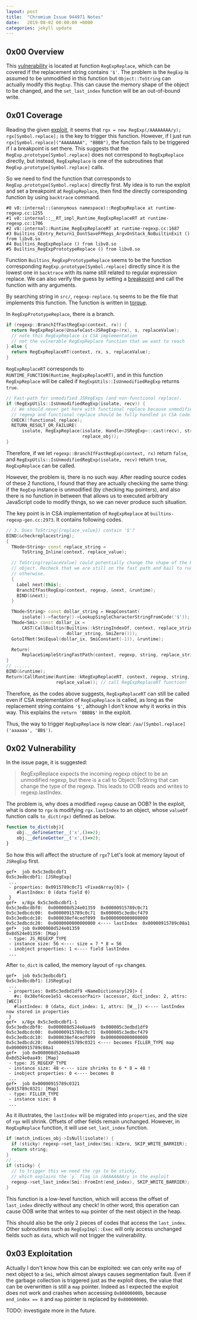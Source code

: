 ```yaml
---
layout: post
title:  "Chromium Issue 944971 Notes"
date:   2019-08-02 00:00:00 +0000
categories: jekyll update
---
```


## 0x00 Overview

This [vulnerability](https://bugs.chromium.org/p/chromium/issues/detail?id=944971) is located at function `RegExpReplace`, which can be covered if the replacement string contains `'$'`. The problem is the `RegExp` is assumed to be unmodified in this function but `Object::ToString` can actually modify this `RegExp`. This can cause the memory shape of the object to be changed, and the `set_last_index` function will be an out-of-bound write.

## 0x01 Coverage

Reading the given [exploit](https://bugs.chromium.org/p/chromium/issues/attachmentText?aid=385554), it seems that `rgx = new RegExp(/AAAAAAAA/y); rgx[Symbol.replace];` is the key to trigger this function. However, if I just run `rgx[Symbol.replace]("AAAAAAAA", "BBBB")`, the function fails to be triggered if I a breakpoint is set there. This suggests that the `RegExp.prototype[Symbol.replace]` does not correspond to `RegExpReplace` directly, but instead, `RegExpReplace` is one of the subroutines that `RegExp.prototype[Symbol.replace]` calls.

So we need to find the function that corresponds to `RegExp.prototype[Symbol.replace]` directly first. My idea is to run the exploit and set a breakpoint at `RegExpReplace`, then find the directly corresponding function by using `backtrace` command.

```
#0 v8::internal::(anonymous namespace)::RegExpReplace at runtime-regexp.cc:1255
#1 v8::internal::__RT_impl_Runtime_RegExpReplaceRT at runtime-regexp.cc:1706
#2 v8::internal::Runtime_RegExpReplaceRT at runtime-regexp.cc:1687
#3 Builtins_CEntry_Return1_DontSaveFPRegs_ArgvOnStack_NoBuiltinExit () from libv8.so
#4 Builtins_RegExpReplace () from libv8.so
#5 Builtins_RegExpPrototypeReplace () from libv8.so
```

Function `Builtins_RegExpPrototypeReplace` seems to be the function corresponding `RegExp.prototype[Symbol.replace]` directly since it is the lowest one in `backtrace` with its name still related to regular expression replace. We can also verify the guess by setting a [breakpoint](https://v8.dev/docs/gdb) and call the function with any arguments.

By searching string in `src/`, `regexp-replace.tq` seems to be the file that implements this function. The function is written in [torque](https://v8.dev/docs/torque). 

In `RegExpPrototypeReplace`, there is a branch.

```c++
if (regexp::BranchIfFastRegExp(context, rx)) {
  return RegExpReplace(UnsafeCast<JSRegExp>(rx), s, replaceValue);
  // note this RegExpReplace is CSA implementation
  // not the vulnerable RegExpReplace function that we want to reach
} else {
  return RegExpReplaceRT(context, rx, s, replaceValue);
}
```

`RegExpReplaceRT` corresponds to `RUNTIME_FUNCTION(Runtime_RegExpReplaceRT)`, and in this function `RegExpReplace` will be called if `RegExpUtils::IsUnmodifiedRegExp` returns `true`.

```c++
// Fast-path for unmodified JSRegExps (and non-functional replace).
if (RegExpUtils::IsUnmodifiedRegExp(isolate, recv)) {
  // We should never get here with functional replace because unmodified
  // regexp and functional replace should be fully handled in CSA code.
  CHECK(!functional_replace);
  RETURN_RESULT_OR_FAILURE(
      isolate, RegExpReplace(isolate, Handle<JSRegExp>::cast(recv), string,
                             replace_obj));
}
```

Therefore, if we let `regexp::BranchIfFastRegExp(context, rx)` return `false`, and `RegExpUtils::IsUnmodifiedRegExp(isolate, recv)` return `true`, `RegExpReplace` can be called.

However, the problem is, there is no such way. After reading source codes of these 2 functions, I found that they are actually checking the same thing: if the `RegExp` instance is unmodified (by checking `Map` pointers), and also there is no function in between that allows us to executed arbitrary JavaScript code to modify things, so we can never produce such situation.

The key point is in CSA implementation of `RegExpReplace` at `builtins-regexp-gen.cc:2973`. It contains following codes.

```c++
// 3. Does ToString({replace_value}) contain '$'?
BIND(&checkreplacestring);
{
  TNode<String> const replace_string =
      ToString_Inline(context, replace_value);

  // ToString(replaceValue) could potentially change the shape of the RegExp
  // object. Recheck that we are still on the fast path and bail to runtime
  // otherwise.
  {
    Label next(this);
    BranchIfFastRegExp(context, regexp, &next, &runtime);
    BIND(&next);
  }

  TNode<String> const dollar_string = HeapConstant(
      isolate()->factory()->LookupSingleCharacterStringFromCode('$'));
  TNode<Smi> const dollar_ix =
      CAST(CallBuiltin(Builtins::kStringIndexOf, context, replace_string,
                       dollar_string, SmiZero()));
  GotoIfNot(SmiEqual(dollar_ix, SmiConstant(-1)), &runtime);

  Return(
      ReplaceSimpleStringFastPath(context, regexp, string, replace_string));
}
// ......
BIND(&runtime);
Return(CallRuntime(Runtime::kRegExpReplaceRT, context, regexp, string,
                   replace_value)); // call RegExpReplaceRT function!
```

Therefore, as the codes above suggests, `RegExpReplaceRT` can still be called even if CSA implementation of `RegExpReplace` is called, as long as the replacement string contains `'$'`, although I don't know why it works in this way. This explains the `return 'BBBB$'` in the exploit.

Thus, the way to trigger `RegExpReplace` is now clear: `/aa/[Symbol.replace]('aaaaaa', 'BB$')`.

## 0x02 Vulnerability

In the issue page, it is suggested:

> RegExpReplace expects the incoming regexp object to be an unmodified regexp, but there is a call to Object::ToString that can change the type of the regexp.
> This leads to OOB reads and writes to regexp.lastIndex.

The problem is, why does a modified `regexp` cause an OOB? In the exploit, what is done to `rgx` is modifying `rgx.lastIndex` to an object, whose `valueOf` function calls `to_dict(rgx)` defined as below.

``` javascript
function to_dict(obj){
	obj.__defineGetter__('x',()=>2);
	obj.__defineGetter__('x',()=>2);
}
```

So how this will affect the structure of `rgx`? Let's look at memory layout of `JSRegExp` first.

```
gef➤  job 0x5c3edbcdbf1
0x5c3edbcdbf1: [JSRegExp]
 ...
 - properties: 0x0915789c0c71 <FixedArray[0]> {
    #lastIndex: 0 (data field 0)
 }
gef➤  x/8gx 0x5c3edbcdbf1-1
0x5c3edbcdbf0:	0x000008d524e01359	0x00000915789c0c71
0x5c3edbcdc00:	0x00000915789c0c71	0x000005c3edbcf479
0x5c3edbcdc10:	0x000038ef4cedf099	0x0000000000000000
0x5c3edbcdc20:	0x0000000000000000 <---- lastIndex	0x00000915789c08a1
gef➤  job 0x000008d524e01359
0x8d524e01359: [Map]
 - type: JS_REGEXP_TYPE
 - instance size: 56 <---- size = 7 * 8 = 56
 - inobject properties: 1 <---- field lastIndex
 ...
```

After `to_dict` is called, the memory layout of `rgx` changes.

```
gef➤  job 0x5c3edbcdbf1
0x5c3edbcdbf1: [JSRegExp]
 ...
 - properties: 0x05c3edbd1df9 <NameDictionary[29]> {
   #x: 0x38ef4cee1e51 <AccessorPair> (accessor, dict_index: 2, attrs: [WEC])
   #lastIndex: 0 (data, dict_index: 1, attrs: [W__]) <---- lastIndex now stored in properties
 }
gef➤  x/8gx 0x5c3edbcdbf1-1
0x5c3edbcdbf0:	0x000008d524e0aa49	0x000005c3edbd1df9
0x5c3edbcdc00:	0x00000915789c0c71	0x000005c3edbcf479
0x5c3edbcdc10:	0x000038ef4cedf099	0x0000000000000000
0x5c3edbcdc20:	0x00000915789c0321 <---- becomes FILLER_TYPE map	0x00000915789c08a1
gef➤  job 0x000008d524e0aa49
0x8d524e0aa49: [Map]
 - type: JS_REGEXP_TYPE
 - instance size: 48 <---- size shrinks to 6 * 8 = 48 !
 - inobject properties: 0 <---- becomes 0
 ...
gef➤  job 0x00000915789c0321
0x915789c0321: [Map]
 - type: FILLER_TYPE
 - instance size: 8
 ...
```

As it illustrates, the `lastIndex` will be migrated into `properties`, and the size of `rgx` will shrink. Offsets of other fields remain unchanged. However, in `RegExpReplace` function, it will use `set_last_index` function.

```c++
if (match_indices_obj->IsNull(isolate)) {
  if (sticky) regexp->set_last_index(Smi::kZero, SKIP_WRITE_BARRIER);
  return string;
}
// ...
if (sticky) { 
  // to trigger this we need the rgx to be sticky, 
  // which explains the `y` flag in /AAAAAAAA/y in the exploit
  regexp->set_last_index(Smi::FromInt(end_index), SKIP_WRITE_BARRIER);
}
```

This function is a low-level function, which will access the offset of `last_index` directly without any check! In other word, this operation can cause OOB write that writes to `map` pointer of the next object in the heap. 

This should also be the only 2 pieces of codes that access the `last_index`. Other subroutines such as `RegExpImpl::Exec` will only access unchanged fields such as `data`, which will not trigger the vulnerability.

## 0x03 Exploitation

Actually I don't know how this can be exploited: we can only write `map` of next object to a `Smi`, which almost always causes segmentation fault. Even if the garbage collection is triggered just as the exploit does, the value that can be overwritten is still a `map` pointer. Indeed as I expected the exploit does not work and crashes when accessing `0x80000000b`, because `end_index == 8` and `map` pointer is replaced by `0x800000000`.

TODO: investigate more in the future.

